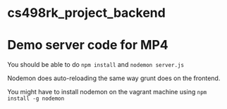 # cs498rk_project_backend
# Demo server code for MP4
You should be able to do
`npm install` and `nodemon server.js`

Nodemon does auto-reloading the same way grunt does on the frontend.

You might have to install nodemon on the vagrant machine using
`npm install -g nodemon`
